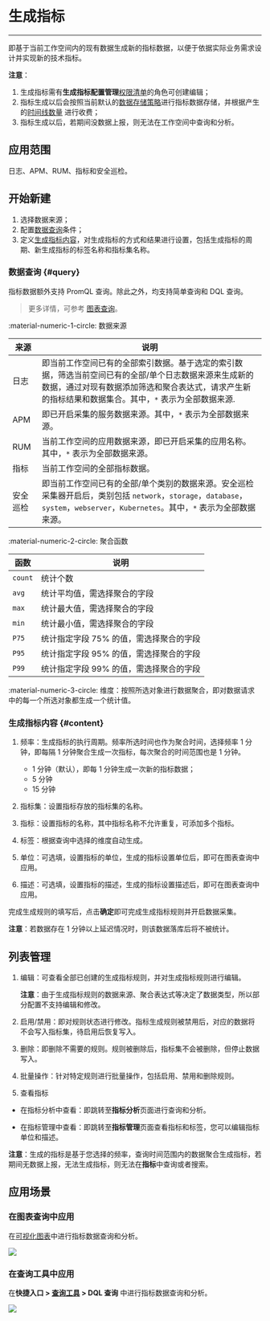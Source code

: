 # 生成指标
---

即基于当前工作空间内的现有数据生成新的指标数据，以便于依据实际业务需求设计并实现新的技术指标。

**注意**：

1. 生成指标需有**生成指标配置管理**[权限清单](../management/role-list.md)的角色可创建编辑；    
2. 指标生成以后会按照当前默认的[数据存储策略](../billing-method/data-storage.md)进行指标数据存储，并根据产生的[时间线数量](../billing-method/billing-item.md#timeline) 进行收费；    
3. 指标生成以后，若期间没数据上报，则无法在工作空间中查询和分析。

## 应用范围

日志、APM、RUM、指标和安全巡检。

## 开始新建

1. 选择数据来源；
2. 配置[数据查询](#query)条件；
3. 定义[生成指标内容](#content)，对生成指标的方式和结果进行设置，包括生成指标的周期、新生成指标的标签名称和指标集名称。

### 数据查询 {#query}

指标数据额外支持 PromQL 查询。除此之外，均支持简单查询和 DQL 查询。

> 更多详情，可参考 [图表查询](../scene/visual-chart/chart-query.md)。

:material-numeric-1-circle: 数据来源


| 来源 | 说明 |
| --- | --- |
| 日志 | 即当前工作空间已有的全部索引数据。基于选定的索引数据，筛选当前空间已有的全部/单个日志数据来源来生成新的数据，通过对现有数据添加筛选和聚合表达式，请求产生新的指标结果和数据集合。其中，`*` 表示为全部数据来源. |
| APM | 即已开启采集的服务数据来源。其中，`*` 表示为全部数据来源。 |
| RUM | 当前工作空间的应用数据来源，即已开启采集的应用名称。其中，`*` 表示为全部数据来源。 |
| 指标 | 当前工作空间的全部指标数据。 |
| 安全巡检 | 即当前工作空间已有的全部/单个类别的数据来源。安全巡检采集器开启后，类别包括 `network`，`storage`，`database`，`system`，`webserver`，`Kubernetes`。其中，`*` 表示为全部数据来源。 |

:material-numeric-2-circle: 聚合函数

| 函数 | 说明 |
| --- | --- |
| `count` | 统计个数 |
| `avg` | 统计平均值，需选择聚合的字段 |
| `max` | 统计最大值，需选择聚合的字段 |
| `min` | 统计最小值，需选择聚合的字段 |
| `P75` | 统计指定字段 75% 的值，需选择聚合的字段 |
| `P95` | 统计指定字段 95% 的值，需选择聚合的字段 |
| `P99` | 统计指定字段 99% 的值，需选择聚合的字段 |

:material-numeric-3-circle: 维度：按照所选对象进行数据聚合，即对数据请求中的每一个所选对象都生成一个统计值。

### 生成指标内容 {#content}

1. 频率：生成指标的执行周期。频率所选时间也作为聚合时间，选择频率 1 分钟，即每隔 1 分钟聚合生成一次指标，每次聚合的时间范围也是 1 分钟。

    - 1 分钟（默认），即每 1 分钟生成一次新的指标数据；
    - 5 分钟
    - 15 分钟

2. 指标集：设置指标存放的指标集的名称。 

3. 指标：设置指标的名称，其中指标名称不允许重复，可添加多个指标。 

4. 标签：根据查询中选择的维度自动生成。 

5. 单位：可选填，设置指标的单位，生成的指标设置单位后，即可在图表查询中应用。 

6. 描述：可选填，设置指标的描述，生成的指标设置描述后，即可在图表查询中应用。 

完成生成规则的填写后，点击**确定**即可完成生成指标规则并开启数据采集。

**注意**：若数据存在 1 分钟以上延迟情况时，则该数据落库后将不被统计。 



## 列表管理

1. 编辑：可查看全部已创建的生成指标规则，并对生成指标规则进行编辑。

    **注意**：由于生成指标规则的数据来源、聚合表达式等决定了数据类型，所以部分配置不支持编辑和修改。

2. 启用/禁用：即对规则状态进行修改。指标生成规则被禁用后，对应的数据将不会写入指标集，待启用后恢复写入。

3. 删除：即删除不需要的规则。规则被删除后，指标集不会被删除，但停止数据写入。

4. 批量操作：针对特定规则进行批量操作，包括启用、禁用和删除规则。

5. 查看指标

- 在指标分析中查看：即跳转至**指标分析**页面进行查询和分析。

- 在指标管理中查看：即跳转至**指标管理**页面查看指标和标签，您可以编辑指标单位和描述。

**注意**：生成的指标是基于您选择的频率，查询时间范围内的数据聚合生成指标，若期间无数据上报，无法生成指标，则无法在**指标**中查询或者搜索。

## 应用场景

### 在图表查询中应用

在[可视化图表](../scene/visual-chart/chart-query.md)中进行指标数据查询和分析。

![](img/generate_metrics.png)

### 在查询工具中应用

在**快捷入口 > [查询工具](../dql/query.md) > DQL 查询** 中进行指标数据查询和分析。

![](img/generate_metrics_1.png)
